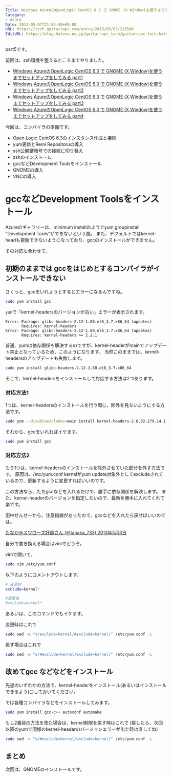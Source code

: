 ```yaml
---
Title: Windows AzureのOpenLogic CentOS 6.3 で GNOME (X Window)を使うまでセットアップをしてみる part5
Category:
- Azure
Date: 2013-05-07T21:05:40+09:00
URL: https://tech.guitarrapc.com/entry/2013/05/07/210540
EditURL: https://blog.hatena.ne.jp/guitarrapc_tech/guitarrapc-tech.hatenablog.com/atom/entry/6802418398340707020
---
```


<!--
Date: 2013-05-07T21:05:40+09:00
URL: https://tech.guitarrapc.com/entry/2013/05/07/210540
-->

part5です。

前回は、zsh環境を整えるところまでやりました。
* [Windows AzureのOpenLogic CentOS 6.3 で GNOME (X Window)を使うまでセットアップをしてみる part1](https://tech.guitarrapc.com/entry/2013/05/05/220520)
* [Windows AzureのOpenLogic CentOS 6.3 で GNOME (X Window)を使うまでセットアップをしてみる part2](https://tech.guitarrapc.com/entry/2013/05/05/230547)
* [Windows AzureのOpenLogic CentOS 6.3 で GNOME (X Window)を使うまでセットアップをしてみる part3](https://tech.guitarrapc.com/entry/2013/05/07/050534)
* [Windows AzureのOpenLogic CentOS 6.3 で GNOME (X Window)を使うまでセットアップをしてみる part4](https://tech.guitarrapc.com/entry/2013/05/07/210519)


今回は、コンパイラの準備です。

- Open Logic CentOS 6.3のインスタンス作成と接続
- yum更新とRemi Repositoruの導入
- ssh公開鍵暗号での接続に切り替え
- zshのインストール
- gccなどDevelopment Toolsをインストール
- GNOMEの導入
- VNCの導入

# gccなどDevelopment Toolsをインストール

Azureのギャラリーは、minimum installのようでyum groupinstall "Development Tools"ができないという罠。
また、デフォルトではkernel-headも更新できないようになっており、gccのインストールができません。

その対応も合わせて。

## 初期のままでは gccをはじめとするコンパイラがインストールできない

さくっと、gccをいれようとするとエラーになるんですね。

```bash
sudo yum install gcc
```


`yum`で「kernel-headersのバージョンが古い」エラーが表示されます。

```
Error: Package: glibc-headers-2.12-1.80.el6_3.7.x86_64 (updates)
       Requires: kernel-headers
Error: Package: glibc-headers-2.12-1.80.el6_3.7.x86_64 (updates)
       Requires: kernel-headers >= 2.2.1
```


普通、yumは依存関係も解決するのですが、kernel-headerがmainでアップデート禁止となっているため、このようになります。
当然このままでは、kernel-headersのアップデートも失敗します。

```bash
sudo yum install glibc-headers-2.12-1.80.el6_3.7.x86_64
```


そこで、kernel-headersをインストールして対応する方法は2つあります。

### 対応方法1
1つは、kernel-headersのインストールを行う際に、除外を見ないようにする方法です。

```bash
sudo yum --disableexcludes=main install kernel-headers-2.6.32-279.14.1.el6.openlogic.x86_64
```


それから、gccをいれればイケます。

```bash
sudo yum install gcc
```


### 対応方法2

もう1つは、kernel-headersのインストールを除外させていた部分を外す方法です。
原因は、/etc/yum.conf kernelがyum update対象外としてexcludeされているので、更新するように変更すればいいのです。

この方法なら、ただgccなどを入れるだけで、勝手に依存関係を解決します。
また、kernel-headerのバージョンを指定しないので、最新を勝手に入れてくれて楽です。

田中せんせーから、注意指摘があったので、gccなどを入れたら戻せばいいのでは。

[たなか@スワローズ好調さん (@tanaka_733) 2013年5月3日](https://twitter.com/tanaka_733/status/330397729111019520)

自分で書き換える場合はvimでどうぞ。

vimで開いて、

```bash
sudo vim /etc/yum.conf
```


以下のようにコメントアウトします。

```bash
# 変更前
exclude=kernel*

#変更後
#exclude=kernel*
```


あるいは、このコマンドでもイケます。

変更時はこれで

```bash
sudo sed -e "s/exclude=kernel/#exclude=kernel/" /etc/yum.conf -i
```

戻す場合はこれで

```bash
sudo sed -e "s/#exclude=kernel/exclude=kernel/" /etc/yum.conf -i
```


## 改めてgcc などなどをインストール

先述のいずれかの方法で、kernel-headerをインストール(あるいはインストールできるように)しておいてください。

では各種コンパイラなどをインストールしてみます。

```bash
sudo yum install gcc-c++ autoconf automake
```


もし2番目の方法を使た場合は、kernel制限を戻す時はこれで (戻したら、次回以降のyumで同様のkernel-headerのバージョンエラーが出た時は直してね)

```bash
sudo sed -e "s/#exclude=kernel/exclude=kernel/" /etc/yum.conf -i
```

## まとめ

次回は、GNOMEのインストールです。
